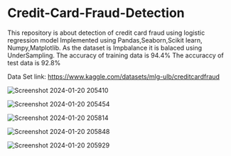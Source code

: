 # Credit-Card-Fraud-Detection
This repository is about detection of credit card fraud using logistic regression model
Implemented using Pandas,Seaborn,Scikit learn, Numpy,Matplotlib.
As the dataset is Impbalance it is balaced using UnderSampling.
The accuracy of training data is 94.4%
The accuraccy of test data is 92.8%

Data Set link: https://www.kaggle.com/datasets/mlg-ulb/creditcardfraud

![Screenshot 2024-01-20 205410](https://github.com/Anand152002/Credit-Card-Fraud-Detection/assets/84716645/445633f3-3a98-4cdd-9bcd-6ea746ceada5)

![Screenshot 2024-01-20 205454](https://github.com/Anand152002/Credit-Card-Fraud-Detection/assets/84716645/0b16e3ae-f1d2-4a7f-8222-dd6807ca555b)

![Screenshot 2024-01-20 205814](https://github.com/Anand152002/Credit-Card-Fraud-Detection/assets/84716645/fa76ad74-152d-4483-9fff-0e2ddaa32d3c)

![Screenshot 2024-01-20 205848](https://github.com/Anand152002/Credit-Card-Fraud-Detection/assets/84716645/78627ee0-8e84-44aa-a9fd-a4766422d946)

![Screenshot 2024-01-20 205929](https://github.com/Anand152002/Credit-Card-Fraud-Detection/assets/84716645/3f559cf4-00a5-47ea-a0e5-9e6bf0ff4173)
